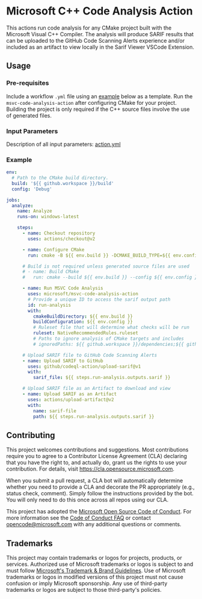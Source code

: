 # Microsoft C++ Code Analysis Action

This actions run code analysis for any CMake project built with the Microsoft Visual C++ Compiler. The analysis
will produce SARIF results that can be uploaded to the GitHub Code Scanning Alerts experience and/or included as
an artifact to view locally in the Sarif Viewer VSCode Extension.

## Usage

### Pre-requisites

Include a workflow `.yml` file using an [example](#example) below as a template. Run the `msvc-code-analysis-action`
after configuring CMake for your project. Building the project is only required if the C++ source files involve the use
of generated files.


### Input Parameters

Description of all input parameters: [action.yml](https://github.com/microsoft/msvc-code-analysis-action/blob/main/action.yml)


### Example

```yml
env:
  # Path to the CMake build directory.
  build: '${{ github.workspace }}/build'
  config: 'Debug'

jobs:
  analyze:
    name: Analyze
    runs-on: windows-latest

    steps:
      - name: Checkout repository
        uses: actions/checkout@v2

      - name: Configure CMake
        run: cmake -B ${{ env.build }} -DCMAKE_BUILD_TYPE=${{ env.config }}

      # Build is not required unless generated source files are used
      # - name: Build CMake
      #   run: cmake --build ${{ env.build }} --config ${{ env.config }}

      - name: Run MSVC Code Analysis
        uses: microsoft/msvc-code-analysis-action
        # Provide a unique ID to access the sarif output path
        id: run-analysis
        with:
          cmakeBuildDirectory: ${{ env.build }}
          buildConfiguration: ${{ env.config }}
          # Ruleset file that will determine what checks will be run
          ruleset: NativeRecommendedRules.ruleset
          # Paths to ignore analysis of CMake targets and includes
          # ignoredPaths: ${{ github.workspace }}/dependencies;${{ github.workspace }}/test

      # Upload SARIF file to GitHub Code Scanning Alerts
      - name: Upload SARIF to GitHub
        uses: github/codeql-action/upload-sarif@v1
        with:
          sarif_file: ${{ steps.run-analysis.outputs.sarif }}

      # Upload SARIF file as an Artifact to download and view
      - name: Upload SARIF as an Artifact
        uses: actions/upload-artifact@v2
        with:
          name: sarif-file
          path: ${{ steps.run-analysis.outputs.sarif }}
```

## Contributing

This project welcomes contributions and suggestions.  Most contributions require you to agree to a
Contributor License Agreement (CLA) declaring that you have the right to, and actually do, grant us
the rights to use your contribution. For details, visit https://cla.opensource.microsoft.com.

When you submit a pull request, a CLA bot will automatically determine whether you need to provide
a CLA and decorate the PR appropriately (e.g., status check, comment). Simply follow the instructions
provided by the bot. You will only need to do this once across all repos using our CLA.

This project has adopted the [Microsoft Open Source Code of Conduct](https://opensource.microsoft.com/codeofconduct/).
For more information see the [Code of Conduct FAQ](https://opensource.microsoft.com/codeofconduct/faq/) or
contact [opencode@microsoft.com](mailto:opencode@microsoft.com) with any additional questions or comments.

## Trademarks

This project may contain trademarks or logos for projects, products, or services. Authorized use of Microsoft 
trademarks or logos is subject to and must follow 
[Microsoft's Trademark & Brand Guidelines](https://www.microsoft.com/en-us/legal/intellectualproperty/trademarks/usage/general).
Use of Microsoft trademarks or logos in modified versions of this project must not cause confusion or imply Microsoft sponsorship.
Any use of third-party trademarks or logos are subject to those third-party's policies.
